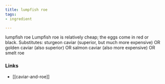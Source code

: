 ```yaml
---
title: lumpfish roe
tags:
- ingredient

---
```

lumpfish roe Lumpfish roe is relatively cheap; the eggs come in red or black. Substitutes: sturgeon caviar (superior, but much more expensive) OR golden caviar (also superior) OR salmon caviar (also more expensive) OR smelt roe

### Links

* [[caviar-and-roe]]
